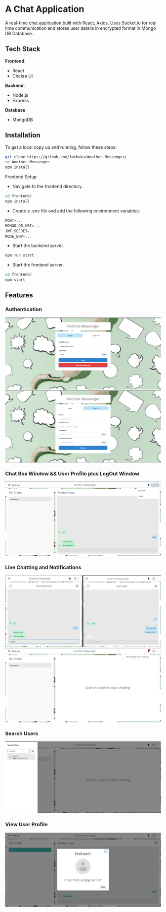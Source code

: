 # A Chat Application

A real-time chat application built with React, Axios. Uses Socket.io for real time communication and stores user details in encrypted format in Mongo DB Database.

## Tech Stack

**Frontend**:
- React
- Chakra UI
  
**Backend**:
- Node.js
- Express

**Database**
- MongoDB

## Installation

To get a local copy up and running, follow these steps:

```bash
git clone https://github.com/1ochaku/Another-Messenger/
cd Another-Messenger
npm install
```


Frontend Setup
- Navigate to the frontend directory.
```bash
cd frontend/
npm install
```

- Create a .env file and add the following environment variables:
```js
PORT=...
MONGO_DB_URI=...
JWT_SECRET=...
NODE_ENV=...
```

- Start the backend server.
```bash
npm run start
```

- Start the frontend server.
```bash
cd frontend/
npm start
```
## Features
### Authentication

![](https://github.com/1ochaku/Another-Messenger/blob/main/ScreenShots/Login.png)
![](https://github.com/1ochaku/Another-Messenger/blob/main/ScreenShots/SignUp.png)

### Chat Box Window && User Profile plus LogOut Window

![](https://github.com/1ochaku/Another-Messenger/blob/main/ScreenShots/UserProfile%26Logout.png)

### Live Chatting and Notifications

![](https://github.com/1ochaku/Another-Messenger/blob/main/ScreenShots/Live%20Chat%20and%20Typing%20Indicator.png)
![](https://github.com/1ochaku/Another-Messenger/blob/main/ScreenShots/Notifications.png)

### Search Users

![](https://github.com/1ochaku/Another-Messenger/blob/main/ScreenShots/Search%20Tab.png)

### View User Profile

![](https://github.com/1ochaku/Another-Messenger/blob/main/ScreenShots/Profile.png)


